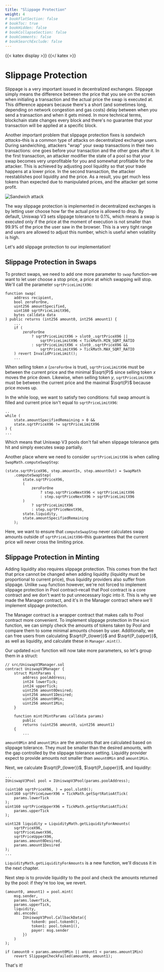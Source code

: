 ```yaml
---
title: "Slippage Protection"
weight: 4
# bookFlatSection: false
# bookToc: true
# bookHidden: false
# bookCollapseSection: false
# bookComments: false
# bookSearchExclude: false
---
```


{{< katex display >}} {{</ katex >}}

# Slippage Protection

Slippage is a very important issued in decentralized exchanges. Slippage simply means the difference between the price
that you see on the screen when initialing a transaction and the actual price the swap is executed at. This difference
appears because there's a short (and sometimes long, depending on network congestion and gas costs) delay between when
you send a transaction and when it gets mined. In more technical terms, blockchain state changes every block and there's
no guarantee that your transaction will be applied at a specific block.

Another important problem that slippage protection fixes is *sandwich attacks*–this is a common type of attacks on
decentralized exchange users. During sandwiching, attackers "wrap" your swap transactions in their two transactions:
one goes before your transaction and the other goes after it. In the first transaction, an attacker modifier the state of
a pool so that your swap becomes very unprofitable for you and somewhat profitable for the attacker. This is achieved by
adjusting pool liquidity so that your trade happens at a lower price. In the second transaction, the attacker reestablishes
pool liquidity and the price. As a result, you get much less tokens than expected due to manipulated prices, and the
attacker get some profit.

![Sandwich attack](/images/milestone_3/sandwich_attack.png)

The way slippage protection is implemented in decentralized exchanges is by letting user choose how far the actual price
is allowed to drop. By default, Uniswap V3 sets slippage tolerance to 0.1%, which means a swap is executed only if the
price at the moment of execution is not smaller than 99.9% of the price the user saw in the browser. This is a very tight
range and users are allowed to adjust this number, which is useful when volatility is high.

Let's add slippage protection to our implementation!

## Slippage Protection in Swaps

To protect swaps, we need to add one more parameter to `swap` function–we want to let user choose a stop price, a price
at which swapping will stop. We'll call the parameter `sqrtPriceLimitX96`:

```solidity
function swap(
    address recipient,
    bool zeroForOne,
    uint256 amountSpecified,
    uint160 sqrtPriceLimitX96,
    bytes calldata data
) public returns (int256 amount0, int256 amount1) {
    ...
    if (
        zeroForOne
            ? sqrtPriceLimitX96 > slot0_.sqrtPriceX96 ||
                sqrtPriceLimitX96 < TickMath.MIN_SQRT_RATIO
            : sqrtPriceLimitX96 < slot0_.sqrtPriceX96 &&
                sqrtPriceLimitX96 > TickMath.MAX_SQRT_RATIO
    ) revert InvalidPriceLimit();
    ...
```

When selling token $x$ (`zeroForOne` is true), `sqrtPriceLimitX96` must be between the current price and the minimal
$\sqrt{P}$ since selling token $x$ moves the price down. Likewise, when selling token $y$, `sqrtPriceLimitX96` must be
between the current price and the maximal $\sqrt{P}$ because price moves up.

In the while loop, we want to satisfy two conditions: full swap amount is filled and current price isn't equal to `sqrtPriceLimitX96`:
```solidity
..
while (
    state.amountSpecifiedRemaining > 0 &&
    state.sqrtPriceX96 != sqrtPriceLimitX96
) {
...
```

Which means that Uniswap V3 pools don't fail when slippage tolerance gets hit and simply executes swap partially.

Another place where we need to consider `sqrtPriceLimitX96` is when calling `SwapMath.computeSwapStep`:

```solidity
(state.sqrtPriceX96, step.amountIn, step.amountOut) = SwapMath
    .computeSwapStep(
        state.sqrtPriceX96,
        (
            zeroForOne
                ? step.sqrtPriceNextX96 < sqrtPriceLimitX96
                : step.sqrtPriceNextX96 > sqrtPriceLimitX96
        )
            ? sqrtPriceLimitX96
            : step.sqrtPriceNextX96,
        state.liquidity,
        state.amountSpecifiedRemaining
    );
```

Here, we want to ensure that `computeSwapStep` never calculates swap amounts outside of `sqrtPriceLimitX96`–this guarantees
that the current price will never cross the limiting price.

## Slippage Protection in Minting

Adding liquidity also requires slippage protection. This comes from the fact that price cannot be changed when adding
liquidity (liquidity must be proportional to current price), thus liquidity providers also suffer from slippage. Unlike
`swap` function however, we're not forced to implement slippage protection in Pool contract–recall that Pool contract is
a core contract and we don't want to put unnecessary logic into it. This is why we made the Manager contract, and it's in
the Manager contract where we'll implement slippage protection.

The Manager contract is a wrapper contract that makes calls to Pool contract more convenient. To implement slippage protection
in the `mint` function, we can simply check the amounts of tokens taken by Pool and compare them to some minimal amounts
chosen by user. Additionally, we can free users from calculating $\sqrt{P_{lower}}$ and $\sqrt{P_{upper}}$, as well as
liquidity, and calculate these in `Manager.mint()`.

Our updated `mint` function will now take more parameters, so let's group them in a struct:
```solidity
// src/UniswapV3Manager.sol
contract UniswapV3Manager {
    struct MintParams {
        address poolAddress;
        int24 lowerTick;
        int24 upperTick;
        uint256 amount0Desired;
        uint256 amount1Desired;
        uint256 amount0Min;
        uint256 amount1Min;
    }

    function mint(MintParams calldata params)
        public
        returns (uint256 amount0, uint256 amount1)
    {
        ...
```

`amount0Min` and `amount1Min` are the amounts that are calculated based on slippage tolerance. They must be smaller than
the desired amounts, with the gap controlled by the slippage tolerance setting. Liquidity provider expect to provide amounts
not smaller than `amount0Min` and `amount1Min`.

Next, we calculate $\sqrt{P_{lower}}$, $\sqrt{P_{upper}}$, and liquidity:
```solidity
...
IUniswapV3Pool pool = IUniswapV3Pool(params.poolAddress);

(uint160 sqrtPriceX96, ) = pool.slot0();
uint160 sqrtPriceLowerX96 = TickMath.getSqrtRatioAtTick(
    params.lowerTick
);
uint160 sqrtPriceUpperX96 = TickMath.getSqrtRatioAtTick(
    params.upperTick
);

uint128 liquidity = LiquidityMath.getLiquidityForAmounts(
    sqrtPriceX96,
    sqrtPriceLowerX96,
    sqrtPriceUpperX96,
    params.amount0Desired,
    params.amount1Desired
);
...
```

`LiquidityMath.getLiquidityForAmounts` is a new function, we'll discuss it in the next chapter.

Next step is to provide liquidity to the pool and check the amounts returned by the pool: if they're too low, we revert.
```solidity
(amount0, amount1) = pool.mint(
    msg.sender,
    params.lowerTick,
    params.upperTick,
    liquidity,
    abi.encode(
        IUniswapV3Pool.CallbackData({
            token0: pool.token0(),
            token1: pool.token1(),
            payer: msg.sender
        })
    )
);

if (amount0 < params.amount0Min || amount1 < params.amount1Min)
    revert SlippageCheckFailed(amount0, amount1);
```

That's it!